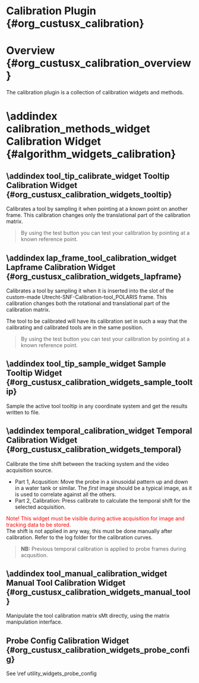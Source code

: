 Calibration Plugin {#org_custusx_calibration}
===================

Overview {#org_custusx_calibration_overview}
========================

The calibration plugin is a collection of calibration widgets and methods.




\addindex calibration_methods_widget
Calibration Widget {#algorithm_widgets_calibration}
===========================================================


\addindex tool_tip_calibrate_widget
Tooltip Calibration Widget {#org_custusx_calibration_widgets_tooltip}
-----------------------------------------------------------
Calibrates a tool by sampling it when pointing at a known point on another frame.
This calibration changes only the translational part of the calibration matrix.

> By using the test button you can test your calibration by pointing at a known reference point.


\addindex lap_frame_tool_calibration_widget
Lapframe Calibration Widget {#org_custusx_calibration_widgets_lapframe}
-----------------------------------------------------------
Calibrates a tool by sampling it when it is inserted into the slot of the custom-made Utrecht-SNF-Calibration-tool_POLARIS frame.
This calibration changes both the rotational and translational part of the calibration matrix.

The tool to be calibrated will have its calibration set in such a way that the calibrating and calibrated tools
are in the same position.

> By using the test button you can test your calibration by pointing at a known reference point.

\addindex tool_tip_sample_widget
Sample Tooltip Widget {#org_custusx_calibration_widgets_sample_tooltip}
-----------------------------------------------------------
Sample the active tool tooltip in any coordinate system and get the results written to file.


\addindex temporal_calibration_widget
Temporal Calibration Widget {#org_custusx_calibration_widgets_temporal}
-----------------------------------------------------------
Calibrate the time shift between the tracking system and the video acquisition source.

- Part 1, Acqusition: Move the probe in a sinusoidal pattern up and down in a water tank or similar.
                      The *first* image should be a typical image, as it is used to correlate against all the others.
- Part 2, Calibration: Press calibrate to calculate the temporal shift for the selected acquisition.

<span style="color:red">Note! This widget must be visible during active acquisition for image and tracking data to be stored.</span><br>
The shift is not applied in any way, this must be done manually after calibration.
Refer to the log folder for the calibration curves.<br>

> **NB:** Previous temporal calibration is applied to probe frames during acqusition.


\addindex tool_manual_calibration_widget
Manual Tool Calibration Widget {#org_custusx_calibration_widgets_manual_tool}
-----------------------------------------------------------
Manipulate the tool calibration matrix sMt directly, using the matrix manipulation interface.


Probe Config Calibration Widget {#org_custusx_calibration_widgets_probe_config}
-----------------------------------------------------------
See \ref utility_widgets_probe_config

